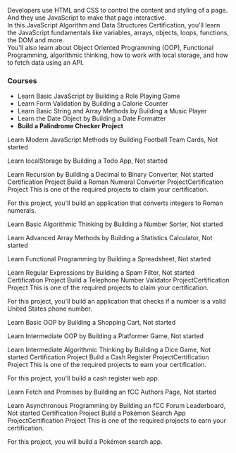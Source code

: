 Developers use HTML and CSS to control the content and styling of a page. And they use JavaScript to make that page interactive.<br>
In this JavaScript Algorithm and Data Structures Certification, you'll learn the JavaScript fundamentals like variables, arrays, objects, loops, functions, the DOM and more.<br>
You'll also learn about Object Oriented Programming (OOP), Functional Programming, algorithmic thinking, how to work with local storage, and how to fetch data using an API.<br>

<h3>Courses</h3>
<ul>
<li>Learn Basic JavaScript by Building a Role Playing Game
<li>Learn Form Validation by Building a Calorie Counter
<li>Learn Basic String and Array Methods by Building a Music Player
<li>Learn the Date Object by Building a Date Formatter
<li><strong>Build a Palindrome Checker Project</strong>
</ul>

Learn Modern JavaScript Methods by Building Football Team Cards, Not started

Learn localStorage by Building a Todo App, Not started

Learn Recursion by Building a Decimal to Binary Converter, Not started
Certification Project
Build a Roman Numeral Converter ProjectCertification Project
This is one of the required projects to claim your certification.

For this project, you'll build an application that converts integers to Roman numerals.


Learn Basic Algorithmic Thinking by Building a Number Sorter, Not started

Learn Advanced Array Methods by Building a Statistics Calculator, Not started

Learn Functional Programming by Building a Spreadsheet, Not started

Learn Regular Expressions by Building a Spam Filter, Not started
Certification Project
Build a Telephone Number Validator ProjectCertification Project
This is one of the required projects to claim your certification.

For this project, you'll build an application that checks if a number is a valid United States phone number.


Learn Basic OOP by Building a Shopping Cart, Not started

Learn Intermediate OOP by Building a Platformer Game, Not started

Learn Intermediate Algorithmic Thinking by Building a Dice Game, Not started
Certification Project
Build a Cash Register ProjectCertification Project
This is one of the required projects to earn your certification.

For this project, you'll build a cash register web app.


Learn Fetch and Promises by Building an fCC Authors Page, Not started

Learn Asynchronous Programming by Building an fCC Forum Leaderboard, Not started
Certification Project
Build a Pokémon Search App ProjectCertification Project
This is one of the required projects to earn your certification.

For this project, you will build a Pokémon search app.
